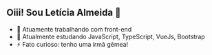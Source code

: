 ## Oiii! Sou Letícia Almeida 👋

- 🔭 Atuamente trabalhando com front-end
- 🌱 Atualmente estudando JavaScript, TypeScript, VueJs, Bootstrap
- ⚡ Fato curioso: tenho uma irmã gêmea!

